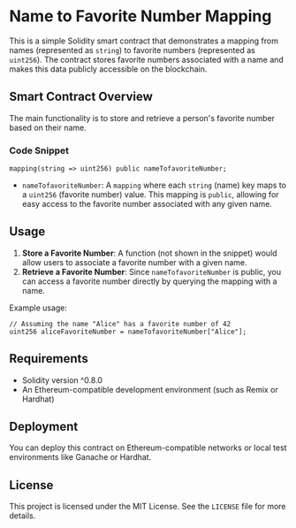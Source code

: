 # Name to Favorite Number Mapping

This is a simple Solidity smart contract that demonstrates a mapping from names (represented as `string`) to favorite numbers (represented as `uint256`). The contract stores favorite numbers associated with a name and makes this data publicly accessible on the blockchain.

## Smart Contract Overview

The main functionality is to store and retrieve a person's favorite number based on their name.

### Code Snippet

```solidity
mapping(string => uint256) public nameTofavoriteNumber;
```

- `nameTofavoriteNumber`: A `mapping` where each `string` (name) key maps to a `uint256` (favorite number) value. This mapping is `public`, allowing for easy access to the favorite number associated with any given name.

## Usage

1. **Store a Favorite Number**: A function (not shown in the snippet) would allow users to associate a favorite number with a given name.
2. **Retrieve a Favorite Number**: Since `nameTofavoriteNumber` is public, you can access a favorite number directly by querying the mapping with a name.

Example usage:

```solidity
// Assuming the name "Alice" has a favorite number of 42
uint256 aliceFavoriteNumber = nameTofavoriteNumber["Alice"];
```

## Requirements

- Solidity version ^0.8.0
- An Ethereum-compatible development environment (such as Remix or Hardhat)

## Deployment

You can deploy this contract on Ethereum-compatible networks or local test environments like Ganache or Hardhat.

## License

This project is licensed under the MIT License. See the `LICENSE` file for more details.
